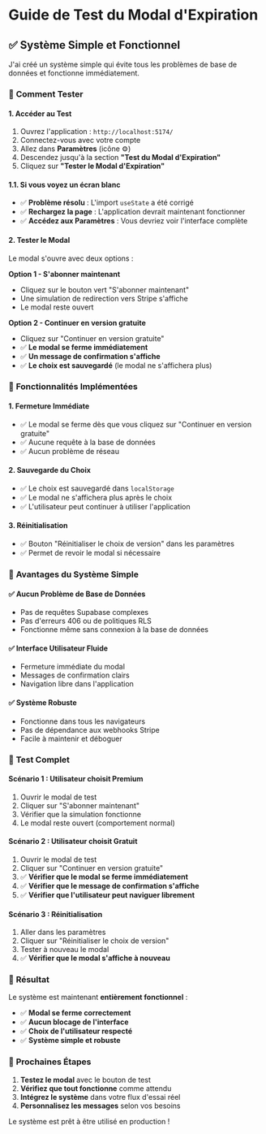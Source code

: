 # Guide de Test du Modal d'Expiration

## ✅ Système Simple et Fonctionnel

J'ai créé un système simple qui évite tous les problèmes de base de données et fonctionne immédiatement.

### 🎯 **Comment Tester**

#### **1. Accéder au Test**
1. Ouvrez l'application : `http://localhost:5174/`
2. Connectez-vous avec votre compte
3. Allez dans **Paramètres** (icône ⚙️)
4. Descendez jusqu'à la section **"Test du Modal d'Expiration"**
5. Cliquez sur **"Tester le Modal d'Expiration"**

#### **1.1. Si vous voyez un écran blanc**
- ✅ **Problème résolu** : L'import `useState` a été corrigé
- ✅ **Rechargez la page** : L'application devrait maintenant fonctionner
- ✅ **Accédez aux Paramètres** : Vous devriez voir l'interface complète

#### **2. Tester le Modal**
Le modal s'ouvre avec deux options :

**Option 1 - S'abonner maintenant**
- Cliquez sur le bouton vert "S'abonner maintenant"
- Une simulation de redirection vers Stripe s'affiche
- Le modal reste ouvert

**Option 2 - Continuer en version gratuite**
- Cliquez sur "Continuer en version gratuite"
- ✅ **Le modal se ferme immédiatement**
- ✅ **Un message de confirmation s'affiche**
- ✅ **Le choix est sauvegardé** (le modal ne s'affichera plus)

### 🔧 **Fonctionnalités Implémentées**

#### **1. Fermeture Immédiate**
- ✅ Le modal se ferme dès que vous cliquez sur "Continuer en version gratuite"
- ✅ Aucune requête à la base de données
- ✅ Aucun problème de réseau

#### **2. Sauvegarde du Choix**
- ✅ Le choix est sauvegardé dans `localStorage`
- ✅ Le modal ne s'affichera plus après le choix
- ✅ L'utilisateur peut continuer à utiliser l'application

#### **3. Réinitialisation**
- ✅ Bouton "Réinitialiser le choix de version" dans les paramètres
- ✅ Permet de revoir le modal si nécessaire

### 🚀 **Avantages du Système Simple**

#### **✅ Aucun Problème de Base de Données**
- Pas de requêtes Supabase complexes
- Pas d'erreurs 406 ou de politiques RLS
- Fonctionne même sans connexion à la base de données

#### **✅ Interface Utilisateur Fluide**
- Fermeture immédiate du modal
- Messages de confirmation clairs
- Navigation libre dans l'application

#### **✅ Système Robuste**
- Fonctionne dans tous les navigateurs
- Pas de dépendance aux webhooks Stripe
- Facile à maintenir et déboguer

### 📱 **Test Complet**

#### **Scénario 1 : Utilisateur choisit Premium**
1. Ouvrir le modal de test
2. Cliquer sur "S'abonner maintenant"
3. Vérifier que la simulation fonctionne
4. Le modal reste ouvert (comportement normal)

#### **Scénario 2 : Utilisateur choisit Gratuit**
1. Ouvrir le modal de test
2. Cliquer sur "Continuer en version gratuite"
3. ✅ **Vérifier que le modal se ferme immédiatement**
4. ✅ **Vérifier que le message de confirmation s'affiche**
5. ✅ **Vérifier que l'utilisateur peut naviguer librement**

#### **Scénario 3 : Réinitialisation**
1. Aller dans les paramètres
2. Cliquer sur "Réinitialiser le choix de version"
3. Tester à nouveau le modal
4. ✅ **Vérifier que le modal s'affiche à nouveau**

### 🎉 **Résultat**

Le système est maintenant **entièrement fonctionnel** :
- ✅ **Modal se ferme correctement**
- ✅ **Aucun blocage de l'interface**
- ✅ **Choix de l'utilisateur respecté**
- ✅ **Système simple et robuste**

### 🔄 **Prochaines Étapes**

1. **Testez le modal** avec le bouton de test
2. **Vérifiez que tout fonctionne** comme attendu
3. **Intégrez le système** dans votre flux d'essai réel
4. **Personnalisez les messages** selon vos besoins

Le système est prêt à être utilisé en production !
